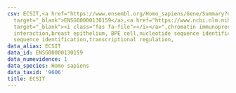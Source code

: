 ```yaml
---
csv: ECSIT,<a href="https://www.ensembl.org/Homo_sapiens/Gene/Summary?db=core;g=ENSG00000130159"
  target="_blank">ENSG00000130159</a>,<a href="https://www.ncbi.nlm.nih.gov/pubmed/22863008"
  target="_blank"><i class="fas fa-file"></i></a>",chromatin immunoprecipitation assay,direct
  interaction,breast epithelium, BPE cell,nucleotide sequence identification,nucleotide
  sequence identification,transcriptional regulation,
data_alias: ECSIT
data_id: ENSG00000130159
data_numevidence: 1
data_species: Homo sapiens
data_taxid: '9606'
title: ECSIT
---
```


